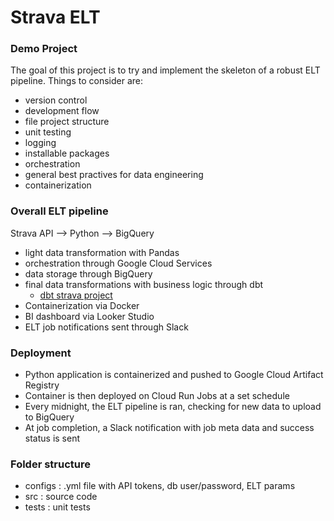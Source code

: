 # Strava ELT

### Demo Project

The goal of this project is to try and implement the skeleton of a robust ELT pipeline. Things to consider are:
- version control
- development flow
- file project structure
- unit testing
- logging
- installable packages
- orchestration
- general best practives for data engineering 
- containerization

### Overall ELT pipeline
Strava API --> Python --> BigQuery
- light data transformation with Pandas
- orchestration through Google Cloud Services
- data storage through BigQuery 
- final data transformations with business logic through dbt
    - [dbt strava project](https://github.com/jairus-m/dbt-strava/tree/main)
- Containerization via Docker
- BI dashboard via Looker Studio
- ELT job notifications sent through Slack 

### Deployment
- Python application is containerized and pushed to Google Cloud Artifact Registry
- Container is then deployed on Cloud Run Jobs at a set schedule
- Every midnight, the ELT pipeline is ran, checking for new data to upload to BigQuery
- At job completion, a Slack notification with job meta data and success status is sent

### Folder structure
- configs : .yml file with API tokens, db user/password, ELT params
- src : source code
- tests : unit tests

